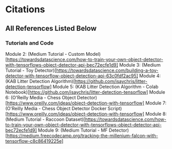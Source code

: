 # Citations

## All References Listed Below

### Tutorials and Code

Module 2: (Medium Tutorial - Custom Model)[https://towardsdatascience.com/how-to-train-your-own-object-detector-with-tensorflows-object-detector-api-bec72ecfe1d9]
Module 3: (Medium Tutorial - Toy Detector)[https://towardsdatascience.com/building-a-toy-detector-with-tensorflow-object-detection-api-63c0fdf2ac95]
Module 4: (KAB Litter Detection Algorithm)[https://github.com/isaychris/litter-detection-tensorflow]
Module 5: (KAB Litter Detection Algorithm - Colab Notebook)[https://github.com/isaychris/litter-detection-tensorflow]
Module 6: (O'Reilly Media - Chess Object Detector)[https://www.oreilly.com/ideas/object-detection-with-tensorflow]
Module 7: (O'Reilly Media - Chess Object Detector Docker Script)[https://www.oreilly.com/ideas/object-detection-with-tensorflow]
Module 8: (Medium Tutorial - Raccoon Dataset)[https://towardsdatascience.com/how-to-train-your-own-object-detector-with-tensorflows-object-detector-api-bec72ecfe1d9]
Module 9: (Medium Tutorial - MF Detector)[https://medium.freecodecamp.org/tracking-the-millenium-falcon-with-tensorflow-c8c86419225e]
